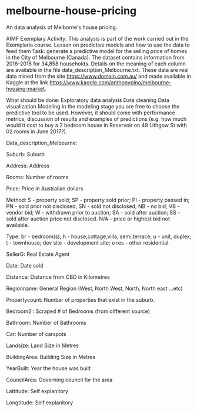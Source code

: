# melbourne-house-pricing
An data analysis of Melborne's house pricing. 

AIMF Exemplary
Activity:
This analysis is part of the work carried out in the Exemplaria course.
Lesson on predictive models and how to use the data to feed them Task:
generate a predictive model for the selling price of homes in the City of Melbourne (Canada). The dataset contains information from 2016-2018 for 34,858 households. Details on the meaning of each column are available in the file data_description_Melbourne.txt.
These data are real data mined from the site https://www.domain.com.au/ and made available in Kaggle at the link https://www.kaggle.com/anthonypino/melbourne-housing-market.

What should be done:
Exploratory data analysis
Data cleaning
Data visualization
Modeling
In the modeling stage you are free to choose the predictive tool to be used. However, it should come with performance metrics, discussion of results and examples of predictions (e.g. how much would it cost to buy a 2 bedroom house in Reservoir on 49 Lithgow St with 02 rooms in June 2017?).


Data_description_Melbourne:

Suburb: Suburb

Address: Address

Rooms: Number of rooms

Price: Price in Australian dollars

Method:
S - property sold;
SP - property sold prior;
PI - property passed in;
PN - sold prior not disclosed;
SN - sold not disclosed;
NB - no bid;
VB - vendor bid;
W - withdrawn prior to auction;
SA - sold after auction;
SS - sold after auction price not disclosed.
N/A - price or highest bid not available.

Type:
br - bedroom(s);
h - house,cottage,villa, semi,terrace;
u - unit, duplex;
t - townhouse;
dev site - development site;
o res - other residential.

SellerG: Real Estate Agent

Date: Date sold

Distance: Distance from CBD in Kilometres

Regionname: General Region (West, North West, North, North east …etc)

Propertycount: Number of properties that exist in the suburb.

Bedroom2 : Scraped # of Bedrooms (from different source)

Bathroom: Number of Bathrooms

Car: Number of carspots

Landsize: Land Size in Metres

BuildingArea: Building Size in Metres

YearBuilt: Year the house was built

CouncilArea: Governing council for the area

Lattitude: Self explanitory

Longtitude: Self explanitory
